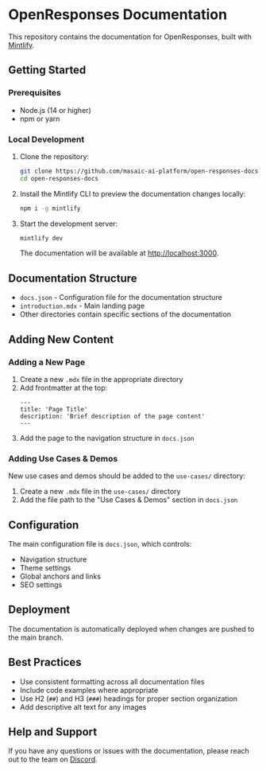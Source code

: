 # OpenResponses Documentation

This repository contains the documentation for OpenResponses, built with [Mintlify](https://mintlify.com/).


## Getting Started

### Prerequisites

- Node.js (14 or higher)
- npm or yarn

### Local Development

1. Clone the repository:
   ```bash
   git clone https://github.com/masaic-ai-platform/open-responses-docs.git
   cd open-responses-docs
   ```

2. Install the Mintlify CLI to preview the documentation changes locally:
   ```bash
   npm i -g mintlify
   ```

3. Start the development server:
   ```bash
   mintlify dev
   ```

   The documentation will be available at [http://localhost:3000](http://localhost:3000).

## Documentation Structure

- `docs.json` - Configuration file for the documentation structure
- `introduction.mdx` - Main landing page
- Other directories contain specific sections of the documentation

## Adding New Content

### Adding a New Page

1. Create a new `.mdx` file in the appropriate directory
2. Add frontmatter at the top:
   ```mdx
   ---
   title: 'Page Title'
   description: 'Brief description of the page content'
   ---
   ```
3. Add the page to the navigation structure in `docs.json`

### Adding Use Cases & Demos

New use cases and demos should be added to the `use-cases/` directory:

1. Create a new `.mdx` file in the `use-cases/` directory
2. Add the file path to the "Use Cases & Demos" section in `docs.json`

## Configuration

The main configuration file is `docs.json`, which controls:

- Navigation structure
- Theme settings
- Global anchors and links
- SEO settings

## Deployment

The documentation is automatically deployed when changes are pushed to the main branch.

## Best Practices

- Use consistent formatting across all documentation files
- Include code examples where appropriate
- Use H2 (`##`) and H3 (`###`) headings for proper section organization
- Add descriptive alt text for any images

## Help and Support

If you have any questions or issues with the documentation, please reach out to the team on [Discord](https://discord.com/channels/1335132819260702723/1354795442004820068). 